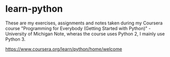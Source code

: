 # learn-python

These are my exercises, assignments and notes taken during my Coursera course "Programming for Everybody (Getting Started with Python)" - University of Michigan
Note, wheras the course uses Python 2, I mainly use Python 3.

https://www.coursera.org/learn/python/home/welcome
